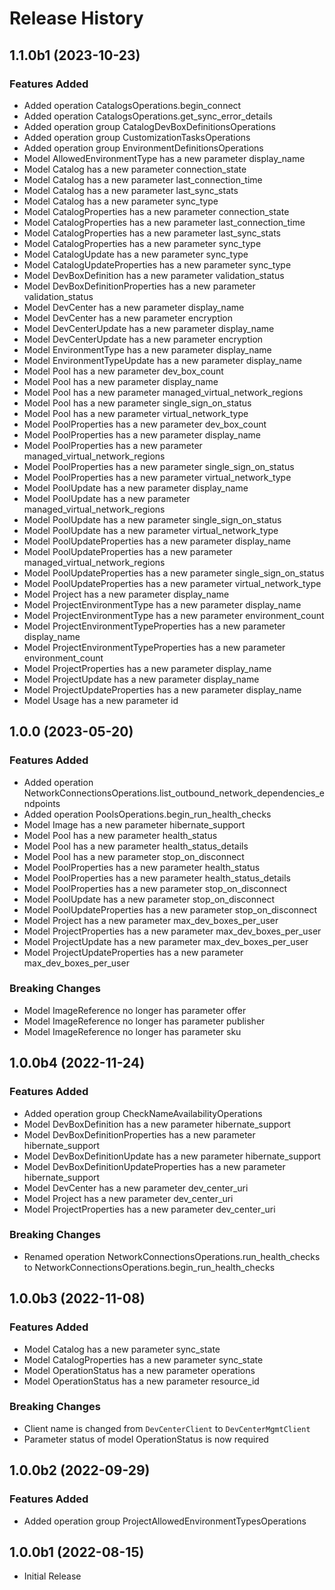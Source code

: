 # Release History

## 1.1.0b1 (2023-10-23)

### Features Added

  - Added operation CatalogsOperations.begin_connect
  - Added operation CatalogsOperations.get_sync_error_details
  - Added operation group CatalogDevBoxDefinitionsOperations
  - Added operation group CustomizationTasksOperations
  - Added operation group EnvironmentDefinitionsOperations
  - Model AllowedEnvironmentType has a new parameter display_name
  - Model Catalog has a new parameter connection_state
  - Model Catalog has a new parameter last_connection_time
  - Model Catalog has a new parameter last_sync_stats
  - Model Catalog has a new parameter sync_type
  - Model CatalogProperties has a new parameter connection_state
  - Model CatalogProperties has a new parameter last_connection_time
  - Model CatalogProperties has a new parameter last_sync_stats
  - Model CatalogProperties has a new parameter sync_type
  - Model CatalogUpdate has a new parameter sync_type
  - Model CatalogUpdateProperties has a new parameter sync_type
  - Model DevBoxDefinition has a new parameter validation_status
  - Model DevBoxDefinitionProperties has a new parameter validation_status
  - Model DevCenter has a new parameter display_name
  - Model DevCenter has a new parameter encryption
  - Model DevCenterUpdate has a new parameter display_name
  - Model DevCenterUpdate has a new parameter encryption
  - Model EnvironmentType has a new parameter display_name
  - Model EnvironmentTypeUpdate has a new parameter display_name
  - Model Pool has a new parameter dev_box_count
  - Model Pool has a new parameter display_name
  - Model Pool has a new parameter managed_virtual_network_regions
  - Model Pool has a new parameter single_sign_on_status
  - Model Pool has a new parameter virtual_network_type
  - Model PoolProperties has a new parameter dev_box_count
  - Model PoolProperties has a new parameter display_name
  - Model PoolProperties has a new parameter managed_virtual_network_regions
  - Model PoolProperties has a new parameter single_sign_on_status
  - Model PoolProperties has a new parameter virtual_network_type
  - Model PoolUpdate has a new parameter display_name
  - Model PoolUpdate has a new parameter managed_virtual_network_regions
  - Model PoolUpdate has a new parameter single_sign_on_status
  - Model PoolUpdate has a new parameter virtual_network_type
  - Model PoolUpdateProperties has a new parameter display_name
  - Model PoolUpdateProperties has a new parameter managed_virtual_network_regions
  - Model PoolUpdateProperties has a new parameter single_sign_on_status
  - Model PoolUpdateProperties has a new parameter virtual_network_type
  - Model Project has a new parameter display_name
  - Model ProjectEnvironmentType has a new parameter display_name
  - Model ProjectEnvironmentType has a new parameter environment_count
  - Model ProjectEnvironmentTypeProperties has a new parameter display_name
  - Model ProjectEnvironmentTypeProperties has a new parameter environment_count
  - Model ProjectProperties has a new parameter display_name
  - Model ProjectUpdate has a new parameter display_name
  - Model ProjectUpdateProperties has a new parameter display_name
  - Model Usage has a new parameter id

## 1.0.0 (2023-05-20)

### Features Added

  - Added operation NetworkConnectionsOperations.list_outbound_network_dependencies_endpoints
  - Added operation PoolsOperations.begin_run_health_checks
  - Model Image has a new parameter hibernate_support
  - Model Pool has a new parameter health_status
  - Model Pool has a new parameter health_status_details
  - Model Pool has a new parameter stop_on_disconnect
  - Model PoolProperties has a new parameter health_status
  - Model PoolProperties has a new parameter health_status_details
  - Model PoolProperties has a new parameter stop_on_disconnect
  - Model PoolUpdate has a new parameter stop_on_disconnect
  - Model PoolUpdateProperties has a new parameter stop_on_disconnect
  - Model Project has a new parameter max_dev_boxes_per_user
  - Model ProjectProperties has a new parameter max_dev_boxes_per_user
  - Model ProjectUpdate has a new parameter max_dev_boxes_per_user
  - Model ProjectUpdateProperties has a new parameter max_dev_boxes_per_user

### Breaking Changes

  - Model ImageReference no longer has parameter offer
  - Model ImageReference no longer has parameter publisher
  - Model ImageReference no longer has parameter sku

## 1.0.0b4 (2022-11-24)

### Features Added

  - Added operation group CheckNameAvailabilityOperations
  - Model DevBoxDefinition has a new parameter hibernate_support
  - Model DevBoxDefinitionProperties has a new parameter hibernate_support
  - Model DevBoxDefinitionUpdate has a new parameter hibernate_support
  - Model DevBoxDefinitionUpdateProperties has a new parameter hibernate_support
  - Model DevCenter has a new parameter dev_center_uri
  - Model Project has a new parameter dev_center_uri
  - Model ProjectProperties has a new parameter dev_center_uri

### Breaking Changes

  - Renamed operation NetworkConnectionsOperations.run_health_checks to NetworkConnectionsOperations.begin_run_health_checks

## 1.0.0b3 (2022-11-08)

### Features Added

  - Model Catalog has a new parameter sync_state
  - Model CatalogProperties has a new parameter sync_state
  - Model OperationStatus has a new parameter operations
  - Model OperationStatus has a new parameter resource_id

### Breaking Changes

  - Client name is changed from `DevCenterClient` to `DevCenterMgmtClient`
  - Parameter status of model OperationStatus is now required

## 1.0.0b2 (2022-09-29)

### Features Added

  - Added operation group ProjectAllowedEnvironmentTypesOperations

## 1.0.0b1 (2022-08-15)

* Initial Release
